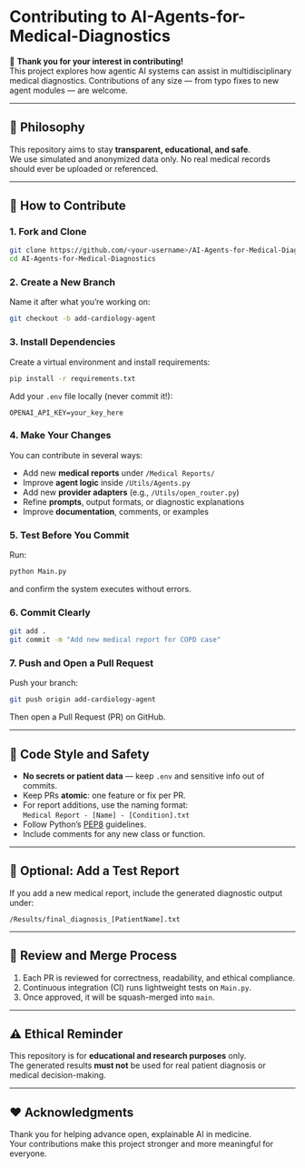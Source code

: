 # Contributing to AI-Agents-for-Medical-Diagnostics

🎉 **Thank you for your interest in contributing!**  
This project explores how agentic AI systems can assist in multidisciplinary
medical diagnostics. Contributions of any size — from typo fixes to new agent
modules — are welcome.

---

## 🧠 Philosophy

This repository aims to stay **transparent, educational, and safe**.  
We use simulated and anonymized data only. No real medical records should ever
be uploaded or referenced.

---

## 🧩 How to Contribute

### 1. Fork and Clone
```bash
git clone https://github.com/<your-username>/AI-Agents-for-Medical-Diagnostics.git
cd AI-Agents-for-Medical-Diagnostics
```

### 2. Create a New Branch
Name it after what you’re working on:
```bash
git checkout -b add-cardiology-agent
```

### 3. Install Dependencies
Create a virtual environment and install requirements:
```bash
pip install -r requirements.txt
```

Add your `.env` file locally (never commit it!):
```
OPENAI_API_KEY=your_key_here
```

### 4. Make Your Changes
You can contribute in several ways:
- Add new **medical reports** under `/Medical Reports/`
- Improve **agent logic** inside `/Utils/Agents.py`
- Add new **provider adapters** (e.g., `/Utils/open_router.py`)
- Refine **prompts**, output formats, or diagnostic explanations
- Improve **documentation**, comments, or examples

### 5. Test Before You Commit
Run:
```bash
python Main.py
```
and confirm the system executes without errors.

### 6. Commit Clearly
```bash
git add .
git commit -m "Add new medical report for COPD case"
```

### 7. Push and Open a Pull Request
Push your branch:
```bash
git push origin add-cardiology-agent
```
Then open a Pull Request (PR) on GitHub.

---

## 🧹 Code Style and Safety

- **No secrets or patient data** — keep `.env` and sensitive info out of commits.
- Keep PRs **atomic**: one feature or fix per PR.
- For report additions, use the naming format:  
  `Medical Report - [Name] - [Condition].txt`
- Follow Python’s [PEP8](https://peps.python.org/pep-0008/) guidelines.
- Include comments for any new class or function.

---

## 🧪 Optional: Add a Test Report
If you add a new medical report, include the generated diagnostic output under:
```
/Results/final_diagnosis_[PatientName].txt
```

---

## 🤝 Review and Merge Process

1. Each PR is reviewed for correctness, readability, and ethical compliance.  
2. Continuous integration (CI) runs lightweight tests on `Main.py`.  
3. Once approved, it will be squash-merged into `main`.

---

## ⚠️ Ethical Reminder

This repository is for **educational and research purposes** only.  
The generated results **must not** be used for real patient diagnosis or
medical decision-making.

---

## ❤️ Acknowledgments

Thank you for helping advance open, explainable AI in medicine.  
Your contributions make this project stronger and more meaningful for everyone.
